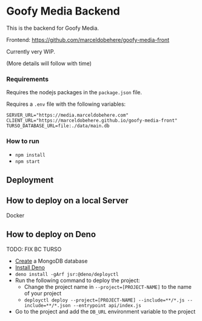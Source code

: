 # Goofy Media Backend
This is the backend for Goofy Media.

Frontend: https://github.com/marceldobehere/goofy-media-front

Currently very WIP.

(More details will follow with time)



### Requirements 

Requires the nodejs packages in the `package.json` file.

Requires a `.env` file with the following variables:
```
SERVER_URL="https://media.marceldobehere.com"
CLIENT_URL="https://marceldobehere.github.io/goofy-media-front"
TURSO_DATABASE_URL=file:./data/main.db
```


### How to run
* `npm install`
* `npm start`


## Deployment

## How to deploy on a local Server
Docker


## How to deploy on Deno

TODO: FIX BC TURSO 

* [Create](https://www.mongodb.com) a MongoDB database
* [Install Deno](https://docs.deno.com/runtime/getting_started/installation/)
* `deno install -gArf jsr:@deno/deployctl`
* Run the following command to deploy the project:
  * Change the project name in `--project=[PROJECT-NAME]` to the name of your project
  * `deployctl deploy --project=[PROJECT-NAME] --include=**/*.js --include=**/*.json --entrypoint api/index.js`
* Go to the project and add the `DB_URL` environment variable to the project
